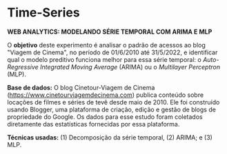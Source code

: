 # Time-Series
**WEB ANALYTICS: MODELANDO SÉRIE TEMPORAL COM ARIMA E MLP**

O **objetivo** deste experimento é analisar o padrão de acessos ao blog "Viagem de Cinema", no período de 01/6/2010 até 31/5/2022, e identificar qual o modelo preditivo funciona melhor para essa série temporal: o *Auto-Regressive Integrated Moving Average* (ARIMA) ou o *Multilayer Perceptron* (MLP).

**Base de dados:** O blog Cinetour-Viagem de Cinema (https://www.cinetourviagemdecinema.com) publica conteúdo sobre locações de filmes e séries de tevê desde maio de 2010. Ele foi construído usando Blogger, uma plataforma de criação, edição e gestão de blogs de propriedade do Google. Os dados para esse estudo foram coletados diretamente das estatísticas fornecidas por essa plataforma.

**Técnicas usadas:** (1) Decomposição da série temporal, (2) ARIMA; e (3) MLP.
